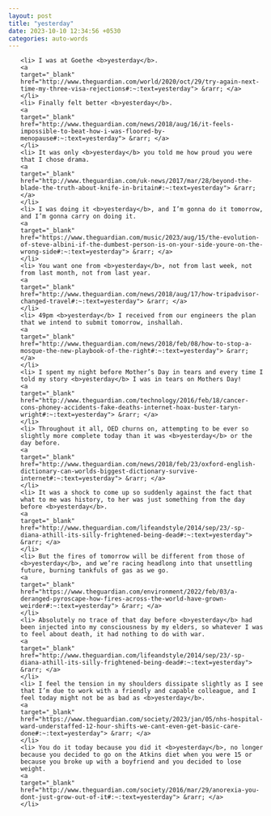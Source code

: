 ```yaml
---
layout: post
title: "yesterday"
date: 2023-10-10 12:34:56 +0530
categories: auto-words
---
```

<ol>

    <li> I was at Goethe <b>yesterday</b>.
    <a 
    target="_blank" 
    href="http://www.theguardian.com/world/2020/oct/29/try-again-next-time-my-three-visa-rejections#:~:text=yesterday"> &rarr; </a>
    </li>
    <li> Finally felt better <b>yesterday</b>.
    <a 
    target="_blank" 
    href="http://www.theguardian.com/news/2018/aug/16/it-feels-impossible-to-beat-how-i-was-floored-by-menopause#:~:text=yesterday"> &rarr; </a>
    </li>
    <li> It was only <b>yesterday</b> you told me how proud you were that I chose drama.
    <a 
    target="_blank" 
    href="http://www.theguardian.com/uk-news/2017/mar/28/beyond-the-blade-the-truth-about-knife-in-britain#:~:text=yesterday"> &rarr; </a>
    </li>
    <li> I was doing it <b>yesterday</b>, and I’m gonna do it tomorrow, and I’m gonna carry on doing it.
    <a 
    target="_blank" 
    href="https://www.theguardian.com/music/2023/aug/15/the-evolution-of-steve-albini-if-the-dumbest-person-is-on-your-side-youre-on-the-wrong-side#:~:text=yesterday"> &rarr; </a>
    </li>
    <li> You want one from <b>yesterday</b>, not from last week, not from last month, not from last year.
    <a 
    target="_blank" 
    href="http://www.theguardian.com/news/2018/aug/17/how-tripadvisor-changed-travel#:~:text=yesterday"> &rarr; </a>
    </li>
    <li> 49pm <b>yesterday</b> I received from our engineers the plan that we intend to submit tomorrow, inshallah.
    <a 
    target="_blank" 
    href="http://www.theguardian.com/news/2018/feb/08/how-to-stop-a-mosque-the-new-playbook-of-the-right#:~:text=yesterday"> &rarr; </a>
    </li>
    <li> I spent my night before Mother’s Day in tears and every time I told my story <b>yesterday</b> I was in tears on Mothers Day!
    <a 
    target="_blank" 
    href="http://www.theguardian.com/technology/2016/feb/18/cancer-cons-phoney-accidents-fake-deaths-internet-hoax-buster-taryn-wright#:~:text=yesterday"> &rarr; </a>
    </li>
    <li> Throughout it all, OED churns on, attempting to be ever so slightly more complete today than it was <b>yesterday</b> or the day before.
    <a 
    target="_blank" 
    href="http://www.theguardian.com/news/2018/feb/23/oxford-english-dictionary-can-worlds-biggest-dictionary-survive-internet#:~:text=yesterday"> &rarr; </a>
    </li>
    <li> It was a shock to come up so suddenly against the fact that what to me was history, to her was just something from the day before <b>yesterday</b>.
    <a 
    target="_blank" 
    href="http://www.theguardian.com/lifeandstyle/2014/sep/23/-sp-diana-athill-its-silly-frightened-being-dead#:~:text=yesterday"> &rarr; </a>
    </li>
    <li> But the fires of tomorrow will be different from those of <b>yesterday</b>, and we’re racing headlong into that unsettling future, burning tankfuls of gas as we go.
    <a 
    target="_blank" 
    href="https://www.theguardian.com/environment/2022/feb/03/a-deranged-pyroscape-how-fires-across-the-world-have-grown-weirder#:~:text=yesterday"> &rarr; </a>
    </li>
    <li> Absolutely no trace of that day before <b>yesterday</b> had been injected into my consciousness by my elders, so whatever I was to feel about death, it had nothing to do with war.
    <a 
    target="_blank" 
    href="http://www.theguardian.com/lifeandstyle/2014/sep/23/-sp-diana-athill-its-silly-frightened-being-dead#:~:text=yesterday"> &rarr; </a>
    </li>
    <li> I feel the tension in my shoulders dissipate slightly as I see that I’m due to work with a friendly and capable colleague, and I feel today might not be as bad as <b>yesterday</b>.
    <a 
    target="_blank" 
    href="https://www.theguardian.com/society/2023/jan/05/nhs-hospital-ward-understaffed-12-hour-shifts-we-cant-even-get-basic-care-done#:~:text=yesterday"> &rarr; </a>
    </li>
    <li> You do it today because you did it <b>yesterday</b>, no longer because you decided to go on the Atkins diet when you were 15 or because you broke up with a boyfriend and you decided to lose weight.
    <a 
    target="_blank" 
    href="http://www.theguardian.com/society/2016/mar/29/anorexia-you-dont-just-grow-out-of-it#:~:text=yesterday"> &rarr; </a>
    </li>